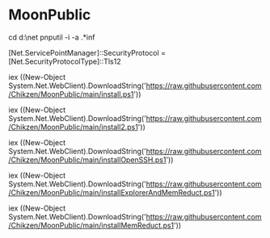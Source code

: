 # MoonPublic
cd d:\net
pnputil -i -a .*inf

[Net.ServicePointManager]::SecurityProtocol = [Net.SecurityProtocolType]::Tls12

iex ((New-Object System.Net.WebClient).DownloadString('https://raw.githubusercontent.com/Chikzen/MoonPublic/main/install.ps1'))

iex ((New-Object System.Net.WebClient).DownloadString('https://raw.githubusercontent.com/Chikzen/MoonPublic/main/install2.ps1'))

iex ((New-Object System.Net.WebClient).DownloadString('https://raw.githubusercontent.com/Chikzen/MoonPublic/main/installOpenSSH.ps1'))

iex ((New-Object System.Net.WebClient).DownloadString('https://raw.githubusercontent.com/Chikzen/MoonPublic/main/installExplorerAndMemReduct.ps1'))

iex ((New-Object System.Net.WebClient).DownloadString('https://raw.githubusercontent.com/Chikzen/MoonPublic/main/installMemReduct.ps1'))
